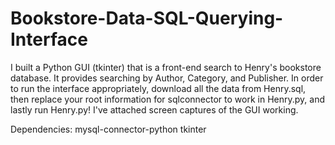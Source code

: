 # Bookstore-Data-SQL-Querying-Interface

I built a Python GUI (tkinter) that is a front-end search to Henry's bookstore database. It provides searching by Author, Category, and Publisher. In order to run the interface appropriately, download all the data from Henry.sql, then replace your root information for sqlconnector to work in Henry.py, and lastly run Henry.py! I've attached screen captures of the GUI working. 

Dependencies: 
mysql-connector-python
tkinter
